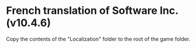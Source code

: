 # French translation of Software Inc. (v10.4.6)

Copy the contents of the "Localization" folder to the root of the game folder.
